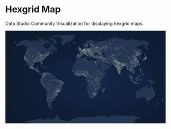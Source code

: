 # Hexgrid Map
Data Studio Community Visualization for displaying hexgrid maps.

![worldmap](https://github.com/asparagus/hexgrid-map/blob/master/logo.jpg?raw=true)
